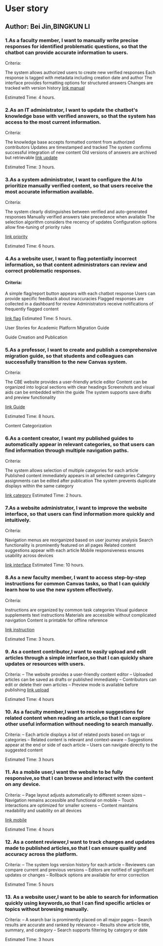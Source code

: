 # User story

## Author: Bei Jin,BINGKUN LI

### 1.As a faculty member, I want to manually write precise responses for identified problematic questions, so that the chatbot can provide accurate information to users.

Criteria:

The system allows authorized users to create new verified responses
Each response is tagged with metadata including creation date and author
The interface provides formatting options for structured answers
Changes are tracked with version history
[link manual](https://github.com/users/Bei-Jin-lab/projects/17/views/1?filterQuery=Documentation+of+training+methods)

Estimated Time: 4 hours.



### 2.As an IT administrator, I want to update the chatbot's knowledge base with verified answers, so that the system has access to the most current information.
Criteria:

The knowledge base accepts formatted content from authorized contributors
Updates are timestamped and tracked
The system confirms successful integration of new content
Old versions of answers are archived but retrievable
[link update](https://github.com/users/Bei-Jin-lab/projects/17/views/1?filterQuery=improve+the+accuracy+of+AI)

Estimated Time: 3 hours.


### 3.As a system administrator, I want to configure the AI to prioritize manually verified content, so that users receive the most accurate information available.
Criteria:

The system clearly distinguishes between verified and auto-generated responses
Manually verified answers take precedence when available
The selection algorithm considers the recency of updates
Configuration options allow fine-tuning of priority rules

[link priority](https://github.com/users/Bei-Jin-lab/projects/17/views/1?filterQuery=Creating+a+Priority-Based+data+Document)

Estimated Time: 6 hours.


### 4.As a website user, I want to flag potentially incorrect information, so that content administrators can review and correct problematic responses.
#### Criteria:

A simple flag/report button appears with each chatbot response
Users can provide specific feedback about inaccuracies
Flagged responses are collected in a dashboard for review
Administrators receive notifications of frequently flagged content

[link flag](https://github.com/users/Bei-Jin-lab/projects/17/views/1?filterQuery=Client+Testing+and+Feedback+Collection)
Estimated Time: 5 hours.



User Stories for Academic Platform Migration Guide

Guide Creation and Publication

### 5.As a professor, I want to create and publish a comprehensive migration guide, so that students and colleagues can successfully transition to the new Canvas system.
Criteria:

The CBE website provides a user-friendly article editor
Content can be organized into logical sections with clear headings
Screenshots and visual aids can be embedded within the guide
The system supports save drafts and preview functionality

[link Guide](https://github.com/users/Bei-Jin-lab/projects/17/views/1?filterQuery=Guidebook+Scraping+from+Canvas)


Estimated Time: 8 hours.


Content Categorization

### 6.As a content creator, I want my published guides to automatically appear in relevant categories, so that users can find information through multiple navigation paths.
Criteria:

The system allows selection of multiple categories for each article
Published content immediately appears in all selected categories
Category assignments can be edited after publication
The system prevents duplicate displays within the same category

[link category](https://github.com/users/Bei-Jin-lab/projects/17/views/1?filterQuery=Classification+function+display)
Estimated Time: 2 hours.




### 7.As a website administrator, I want to improve the website interface, so that users can find information more quickly and intuitively.
Criteria:

Navigation menus are reorganized based on user journey analysis
Search functionality is prominently featured on all pages
Related content suggestions appear with each article
Mobile responsiveness ensures usability across devices

[link interface](https://github.com/users/Bei-Jin-lab/projects/17/views/1?filterQuery=The+format+and+color+scheme)
Estimated Time: 10 hours.




### 8.As a new faculty member, I want to access step-by-step instructions for common Canvas tasks, so that I can quickly learn how to use the new system effectively.
Criteria:

Instructions are organized by common task categories
Visual guidance supplements text instructions
Materials are accessible without complicated navigation
Content is printable for offline reference

[link instruction](https://github.com/users/Bei-Jin-lab/projects/17/views/1?filterQuery=Guide+to+uploading+articles)

Estimated Time: 3 hours.

### 9. As a content contributor,I want to easily upload and edit articles through a simple interface,so that I can quickly share updates or resources with users.

Criteria:
– The website provides a user-friendly content editor
– Uploaded articles can be saved as drafts or published immediately
– Contributors can edit or delete their own articles
– Preview mode is available before publishing
[link upload](https://github.com/users/Bei-Jin-lab/projects/17/views/1?filterQuery=Enhance+the+post+upload)

Estimated Time: 4 hours

### 10. As a faculty member,I want to receive suggestions for related content when reading an article,so that I can explore other useful information without needing to search manually.

Criteria:
– Each article displays a list of related posts based on tags or categories
– Related content is relevant and context-aware
– Suggestions appear at the end or side of each article
– Users can navigate directly to the suggested content

Estimated Time: 3 hours

### 11. As a mobile user,I want the website to be fully responsive,so that I can browse and interact with the content on any device.

Criteria:
– Page layout adjusts automatically to different screen sizes
– Navigation remains accessible and functional on mobile
– Touch interactions are optimized for smaller screens
– Content maintains readability and usability on all devices

[link mobile](https://github.com/users/Bei-Jin-lab/projects/17/views/1?filterQuery=mobile)

Estimated Time: 4 hours

### 12. As a content reviewer,I want to track changes and updates made to published articles,so that I can ensure quality and accuracy across the platform.

Criteria:
– The system logs version history for each article
– Reviewers can compare current and previous versions
– Editors are notified of significant updates or changes
– Rollback options are available for error correction

Estimated Time: 5 hours

### 13. As a website user,I want to be able to search for information quickly using keywords,so that I can find specific articles or topics without browsing manually.

Criteria:
– A search bar is prominently placed on all major pages
– Search results are accurate and ranked by relevance
– Results show article title, summary, and category
– Search supports filtering by category or date

Estimated Time: 3 hours



